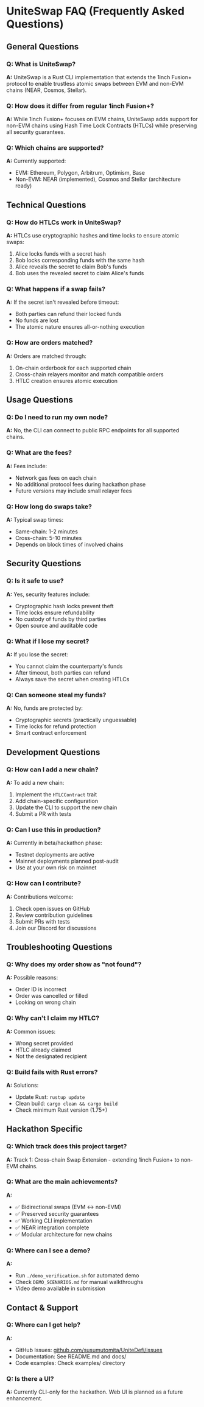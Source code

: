 # UniteSwap FAQ (Frequently Asked Questions)

## General Questions

### Q: What is UniteSwap?
**A:** UniteSwap is a Rust CLI implementation that extends the 1inch Fusion+ protocol to enable trustless atomic swaps between EVM and non-EVM chains (NEAR, Cosmos, Stellar).

### Q: How does it differ from regular 1inch Fusion+?
**A:** While 1inch Fusion+ focuses on EVM chains, UniteSwap adds support for non-EVM chains using Hash Time Lock Contracts (HTLCs) while preserving all security guarantees.

### Q: Which chains are supported?
**A:** Currently supported:
- EVM: Ethereum, Polygon, Arbitrum, Optimism, Base
- Non-EVM: NEAR (implemented), Cosmos and Stellar (architecture ready)

## Technical Questions

### Q: How do HTLCs work in UniteSwap?
**A:** HTLCs use cryptographic hashes and time locks to ensure atomic swaps:
1. Alice locks funds with a secret hash
2. Bob locks corresponding funds with the same hash
3. Alice reveals the secret to claim Bob's funds
4. Bob uses the revealed secret to claim Alice's funds

### Q: What happens if a swap fails?
**A:** If the secret isn't revealed before timeout:
- Both parties can refund their locked funds
- No funds are lost
- The atomic nature ensures all-or-nothing execution

### Q: How are orders matched?
**A:** Orders are matched through:
1. On-chain orderbook for each supported chain
2. Cross-chain relayers monitor and match compatible orders
3. HTLC creation ensures atomic execution

## Usage Questions

### Q: Do I need to run my own node?
**A:** No, the CLI can connect to public RPC endpoints for all supported chains.

### Q: What are the fees?
**A:** Fees include:
- Network gas fees on each chain
- No additional protocol fees during hackathon phase
- Future versions may include small relayer fees

### Q: How long do swaps take?
**A:** Typical swap times:
- Same-chain: 1-2 minutes
- Cross-chain: 5-10 minutes
- Depends on block times of involved chains

## Security Questions

### Q: Is it safe to use?
**A:** Yes, security features include:
- Cryptographic hash locks prevent theft
- Time locks ensure refundability
- No custody of funds by third parties
- Open source and auditable code

### Q: What if I lose my secret?
**A:** If you lose the secret:
- You cannot claim the counterparty's funds
- After timeout, both parties can refund
- Always save the secret when creating HTLCs

### Q: Can someone steal my funds?
**A:** No, funds are protected by:
- Cryptographic secrets (practically unguessable)
- Time locks for refund protection
- Smart contract enforcement

## Development Questions

### Q: How can I add a new chain?
**A:** To add a new chain:
1. Implement the `HTLCContract` trait
2. Add chain-specific configuration
3. Update the CLI to support the new chain
4. Submit a PR with tests

### Q: Can I use this in production?
**A:** Currently in beta/hackathon phase:
- Testnet deployments are active
- Mainnet deployments planned post-audit
- Use at your own risk on mainnet

### Q: How can I contribute?
**A:** Contributions welcome:
1. Check open issues on GitHub
2. Review contribution guidelines
3. Submit PRs with tests
4. Join our Discord for discussions

## Troubleshooting Questions

### Q: Why does my order show as "not found"?
**A:** Possible reasons:
- Order ID is incorrect
- Order was cancelled or filled
- Looking on wrong chain

### Q: Why can't I claim my HTLC?
**A:** Common issues:
- Wrong secret provided
- HTLC already claimed
- Not the designated recipient

### Q: Build fails with Rust errors?
**A:** Solutions:
- Update Rust: `rustup update`
- Clean build: `cargo clean && cargo build`
- Check minimum Rust version (1.75+)

## Hackathon Specific

### Q: Which track does this project target?
**A:** Track 1: Cross-chain Swap Extension - extending 1inch Fusion+ to non-EVM chains.

### Q: What are the main achievements?
**A:** 
- ✅ Bidirectional swaps (EVM ↔ non-EVM)
- ✅ Preserved security guarantees
- ✅ Working CLI implementation
- ✅ NEAR integration complete
- ✅ Modular architecture for new chains

### Q: Where can I see a demo?
**A:** 
- Run `./demo_verification.sh` for automated demo
- Check `DEMO_SCENARIOS.md` for manual walkthroughs
- Video demo available in submission

## Contact & Support

### Q: Where can I get help?
**A:** 
- GitHub Issues: [github.com/susumutomita/UniteDefi/issues](https://github.com/susumutomita/UniteDefi/issues)
- Documentation: See README.md and docs/
- Code examples: Check examples/ directory

### Q: Is there a UI?
**A:** Currently CLI-only for the hackathon. Web UI is planned as a future enhancement.